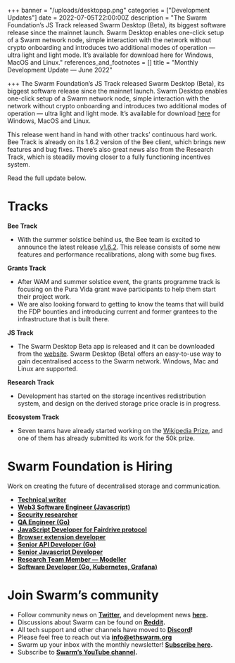 +++
banner = "/uploads/desktopap.png"
categories = ["Development Updates"]
date = 2022-07-05T22:00:00Z
description = "The Swarm Foundation’s JS Track released Swarm Desktop (Beta), its biggest software release since the mainnet launch. Swarm Desktop enables one-click setup of a Swarm network node, simple interaction with the network without crypto onboarding and introduces two additional modes of operation — ultra light and light mode. It’s available for download here for Windows, MacOS and Linux."
references_and_footnotes = []
title = "Monthly Development Update — June 2022"

+++
The Swarm Foundation’s JS Track released Swarm Desktop (Beta), its biggest software release since the mainnet launch. Swarm Desktop enables one-click setup of a Swarm network node, simple interaction with the network without crypto onboarding and introduces two additional modes of operation — ultra light and light mode. It’s available for download [here](https://desktop.ethswarm.org/) for Windows, MacOS and Linux.

This release went hand in hand with other tracks’ continuous hard work. Bee Track is already on its 1.6.2 version of the Bee client, which brings new features and bug fixes. There’s also great news also from the Research Track, which is steadily moving closer to a fully functioning incentives system.

Read the full update below.

# Tracks

**Bee Track**

* With the summer solstice behind us, the Bee team is excited to announce the latest release [v1.6.2](https://github.com/ethersphere/bee/releases/tag/v1.6.2). This release consists of some new features and performance recalibrations, along with some bug fixes.

**Grants Track**

* After WAM and summer solstice event, the grants programme track is focusing on the Pura Vida grant wave participants to help them start their project work.
* We are also looking forward to getting to know the teams that will build the FDP bounties and introducing current and former grantees to the infrastructure that is built there.

**JS Track**

* The Swarm Desktop Beta app is released and it can be downloaded from the [website](https://desktop.ethswarm.org/). Swarm Desktop (Beta) offers an easy-to-use way to gain decentralised access to the Swarm network. Windows, Mac and Linux are supported.

**Research Track**

* Development has started on the storage incentives redistribution system, and design on the derived storage price oracle is in progress.

**Ecosystem Track**

* Seven teams have already started working on the [Wikipedia Prize](https://gitcoin.co/issue/28926), and one of them has already submitted its work for the 50k prize.

# Swarm Foundation is Hiring

Work on creating the future of decentralised storage and communication.

* [**Technical writer**](https://www.ethswarm.org/jobs-technical-writer.html)
* [**Web3 Software Engineer (Javascript)**](https://www.ethswarm.org/jobs-web3-software-engineer-javascript.html)
* [**Security researcher**](https://www.ethswarm.org/jobs-security-researcher.html)
* [**QA Engineer (Go)**](https://www.ethswarm.org/jobs-QA-engineer-go.html)
* [**JavaScript Developer for Fairdrive protocol**](https://www.ethswarm.org/jobs-javascript-developer-fairdrive.html)
* [**Browser extension developer**](https://www.ethswarm.org/jobs-browser-extension-developer.html)
* [**Senior API Developer (Go)**](https://www.ethswarm.org/jobs-senior-API-developer-go.html)
* [**Senior Javascript Developer**](https://www.ethswarm.org/jobs-senior-javascript-developer.html)
* [**Research Team Member — Modeller**](https://www.ethswarm.org/modeller-swarm-research-team.html)
* [**Software Developer (Go, Kubernetes, Grafana)**](https://www.ethswarm.org/software-developer-swarm-research-team.html)

# Join Swarm’s community

* Follow community news on [**Twitter**](https://twitter.com/ethswarmhive)**,** and development news [**here**](https://twitter.com/ethswarm)**.**
* Discussions about Swarm can be found on [**Reddit**](https://www.reddit.com/r/ethswarm/)**.**
* All tech support and other channels have moved to [**Discord**](https://discord.gg/wdghaQsGq5)**!**
* Please feel free to reach out via **info@ethswarm.org**
* Swarm up your inbox with the monthly newsletter! [**Subscribe here**](https://www.ethswarm.org/newsletter.html)**.**
* Subscribe to [**Swarm’s YouTube channel**](https://www.youtube.com/channel/UCu6ywn9MTqdREuE6xuRkskA/videos)**.**